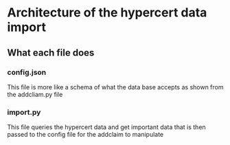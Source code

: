 # Architecture of the hypercert data import

## What each file does
### config.json
This file is more like a schema of what the data base accepts as shown from the addcliam.py file
### import.py
This file queries the hypercert data and get important data that is then passed to the config file for the addclaim to manipulate